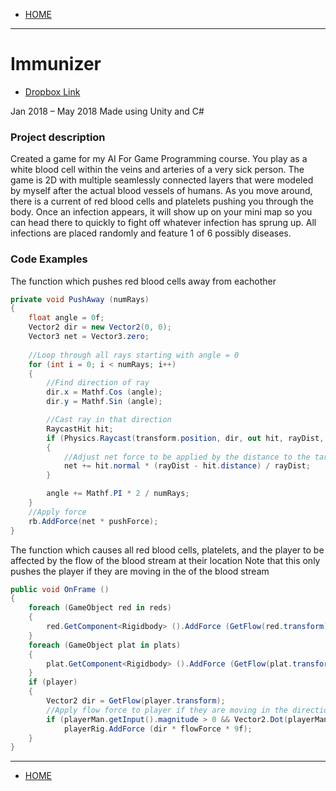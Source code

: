 - [HOME](https://avijr.com)

---

# Immunizer
- [Dropbox Link](https://www.dropbox.com/s/syenji5x857jasm/Immunizer.app.zip?dl=0)

Jan 2018 – May 2018
Made using Unity and C#

### Project description
Created a game for my AI For Game Programming course. You play as a white blood cell within the veins and arteries of a very sick person. The game is 2D with multiple seamlessly connected layers that were modeled by myself after the actual blood vessels of humans. As you move around, there is a current of red blood cells and platelets pushing you through the body. Once an infection appears, it will show up on your mini map so you can head there to quickly to fight off whatever infection has sprung up. All infections are placed randomly and feature 1 of 6 possibly diseases.

### Code Examples
The function which pushes red blood cells away from eachother
```c#
private void PushAway (numRays)
{
	float angle = 0f;
	Vector2 dir = new Vector2(0, 0);
	Vector3 net = Vector3.zero;
	
	//Loop through all rays starting with angle = 0
	for (int i = 0; i < numRays; i++)
	{
		//Find direction of ray
		dir.x = Mathf.Cos (angle);
		dir.y = Mathf.Sin (angle);

		//Cast ray in that direction
		RaycastHit hit;
		if (Physics.Raycast(transform.position, dir, out hit, rayDist, collisionMask))
		{
			//Adjust net force to be applied by the distance to the target
			net += hit.normal * (rayDist - hit.distance) / rayDist;
		}

		angle += Mathf.PI * 2 / numRays;
	}
	//Apply force
	rb.AddForce(net * pushForce);
}
```

The function which causes all red blood cells, platelets, and the player to be affected by the flow of the blood stream at their location
Note that this only pushes the player if they are moving in the of the blood stream
```C#
public void OnFrame ()
{
	foreach (GameObject red in reds)
	{
		red.GetComponent<Rigidbody> ().AddForce (GetFlow(red.transform) * flowForce);
	}
	foreach (GameObject plat in plats)
	{
		plat.GetComponent<Rigidbody> ().AddForce (GetFlow(plat.transform) * flowForce * 0.85f);
	}
	if (player)
	{
		Vector2 dir = GetFlow(player.transform);
		//Apply flow force to player if they are moving in the direction of the flow
		if (playerMan.getInput().magnitude > 0 && Vector2.Dot(playerMan.getInput(), dir) > 0)
			playerRig.AddForce (dir * flowForce * 9f);
	}
}
```

---

- [HOME](https://avijr.com)
